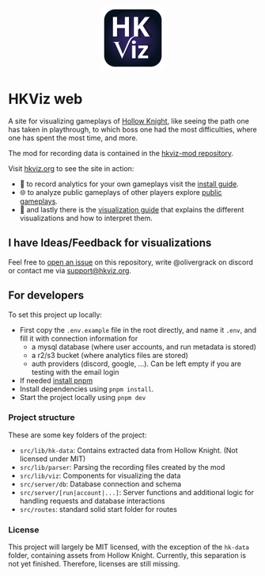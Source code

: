 <p align="center">
    <a href="https://www.hkviz.org">
        <img width="128" height="128" src="logo/logo_glow.svg">
    </a>
</p>

# HKViz web

A site for visualizing gameplays of [Hollow Knight](https://www.hollowknight.com), like seeing the path one has taken in playthrough, to which boss one had the most difficulties, where one has spent the most time, and more.

The mod for recording data is contained in the [hkviz-mod repository](https://github.com/hkviz/hkviz-mod).

Visit [hkviz.org](https://www.hkviz.org/) to see the site in action:

-   🎥 to record analytics for your own gameplays visit the [install guide](https://www.hkviz.org/guide/install).
-   🌐 to analyze public gameplays of other players explore [public gameplays](https://www.hkviz.org/run).
-   📜 and lastly there is the [visualization guide](https://www.hkviz.org/guide/analytics) that explains the
    different visualizations and how to interpret them.

## I have Ideas/Feedback for visualizations

Feel free to [open an issue](https://github.com/hkviz/hkviz-web/issues) on this repository, write @olivergrack on discord or contact me via [support@hkviz.org](mailto:support@hkviz.org).

## For developers

To set this project up locally:

-   First copy the `.env.example` file in the root directly, and name it `.env`, and fill it with connection information for
    -   a mysql database (where user accounts, and run metadata is stored)
    -   a r2/s3 bucket (where analytics files are stored)
    -   auth providers (discord, google, ...). Can be left empty if you are testing with the email login
-   If needed [install pnpm](https://pnpm.io/installation)
-   Install dependencies using `pnpm install`.
-   Start the project locally using `pnpm dev`

### Project structure

These are some key folders of the project:

-   `src/lib/hk-data`: Contains extracted data from Hollow Knight. (Not licensed under MIT)
-   `src/lib/parser`: Parsing the recording files created by the mod
-   `src/lib/viz`: Components for visualizing the data
-   `src/server/db`: Database connection and schema
-   `src/server/[run|account|...]`: Server functions and additional logic for handling requests and database interactions
-   `src/routes`: standard solid start folder for routes

### License

This project will largely be MIT licensed, with the exception of the `hk-data` folder, containing assets from Hollow Knight.
Currently, this separation is not yet finished. Therefore, licenses are still missing.
